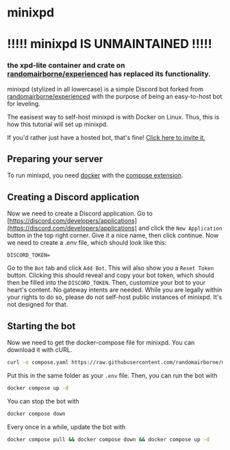 # minixpd

# !!!!! minixpd IS UNMAINTAINED !!!!!

### the xpd-lite container and crate on [randomairborne/experienced](https://github.com/randomairborne/experienced/) has replaced its functionality.

minixpd (stylized in all lowercase) is a simple Discord bot forked from [randomairborne/experienced](https://github.com/randomairborne/experienced/)
with the purpose of being an easy-to-host bot for leveling.

The easisest way to self-host minixpd is with Docker on Linux. Thus, this is how this tutorial will set up minixpd.

If you'd rather just have a hosted bot, that's fine! [Click here to invite it.](https://discord.com/api/oauth2/authorize?client_id=1035970092284002384&permissions=0&scope=bot%20applications.commands)

## Preparing your server

To run minixpd, you need [docker](https://docs.docker.com/engine/install/) with the [compose extension](https://docs.docker.com/compose/install/linux/).

## Creating a Discord application

Now we need to create a Discord application. Go to [https://discord.com/developers/applications](https://discord.com/developers/applications) and click the `New Application` button in the top right corner.
Give it a nice name, then click continue. Now we need to create a .env file, which should look like this:

```dotenv
DISCORD_TOKEN=
```

Go to the `Bot` tab and click `Add Bot`. This will also show you a `Reset Token` button. Clicking this should reveal and copy your bot token,
which should then be filled into the `DISCORD_TOKEN`. Then, customize your bot to your heart's content. No gateway intents are needed. While you are legally within your rights to do so, please do not self-host public instances of minixpd. It's not designed for that.

## Starting the bot

Now we need to get the docker-compose file for minixpd. You can download it with cURL.

```bash
curl -o compose.yaml https://raw.githubusercontent.com/randomairborne/minixpd/main/compose.yaml
```

Put this in the same folder as your `.env` file. Then, you can run the bot with

```bash
docker compose up -d
```

You can stop the bot with

```bash
docker compose down
```

Every once in a while, update the bot with

```bash
docker compose pull && docker compose down && docker compose up -d
```
